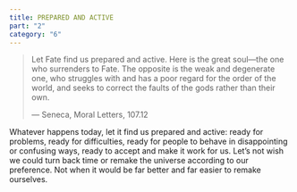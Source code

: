 ```yaml
---
title: PREPARED AND ACTIVE
part: "2"
category: "6"
---
```


> Let Fate find us prepared and active. Here is the great soul—the one who surrenders to Fate. The opposite is the weak and degenerate one, who struggles with and has a poor regard for the order of the world, and seeks to correct the faults of the gods rather than their own.
>
> — Seneca, Moral Letters, 107.12

Whatever happens today, let it find us prepared and active: ready for problems, ready for difficulties, ready for people to behave in disappointing or confusing ways, ready to accept and make it work for us. Let’s not wish we could turn back time or remake the universe according to our preference. Not when it would be far better and far easier to remake ourselves.
